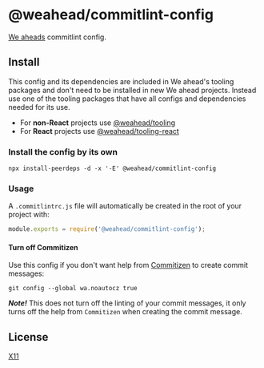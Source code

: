 # @weahead/commitlint-config

[We aheads](https://www.weahead.se/) commitlint config.

## Install

This config and its dependencies are included in We ahead's tooling packages and don't need to be installed in new We ahead projects. Instead use one of the tooling packages that have all configs and dependencies needed for its use.

- For **non-React** projects use [@weahead/tooling](https://github.com/weahead/tooling)
- For **React** projects use [@weahead/tooling-react](https://github.com/weahead/tooling-react)

### Install the config by its own

`npx install-peerdeps -d -x '-E' @weahead/commitlint-config`

### Usage

A `.commitlintrc.js` file will automatically be created in the root of your project with:

```js
module.exports = require('@weahead/commitlint-config');
```

#### Turn off Commitizen

Use this config if you don't want help from [Commitizen](http://commitizen.github.io/cz-cli/) to create commit messages:

`git config --global wa.noautocz true`

**_Note!_** This does not turn off the linting of your commit messages, it only turns off the help from `Commitizen` when creating the commit message.

## License

[X11](LICENSE)
